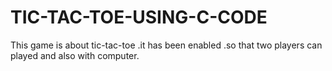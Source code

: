 # TIC-TAC-TOE-USING-C-CODE
This game is about tic-tac-toe .it has been enabled .so that two players can played and also with computer.
